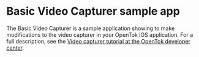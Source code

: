 Basic Video Capturer sample app
===========================

The Basic Video Capturer is a sample application showing to make modifications to the video capturer in your OpenTok iOS application. For a full description, see the [Video capturer tutorial at the
OpenTok developer center](https://tokbox.com/developer/tutorials/ios/custom-camera-video-capturing/).
